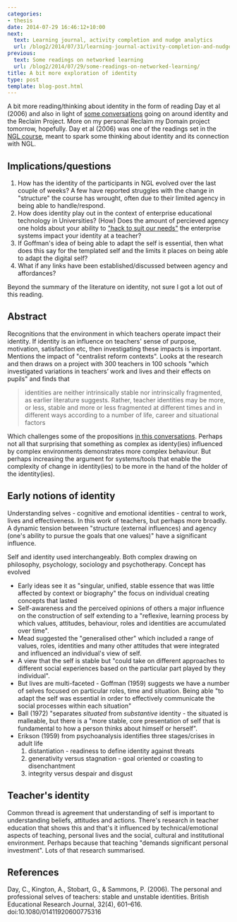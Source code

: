 ```yaml
---
categories:
- thesis
date: 2014-07-29 16:46:12+10:00
next:
  text: Learning journal, activity completion and nudge analytics
  url: /blog2/2014/07/31/learning-journal-activity-completion-and-nudge-analytics/
previous:
  text: Some readings on networked learning
  url: /blog2/2014/07/29/some-readings-on-networked-learning/
title: A bit more exploration of identity
type: post
template: blog-post.html
---
```

A bit more reading/thinking about identity in the form of reading Day et al (2006) and also in light of [some conversations](http://timklapdor.wordpress.com/2014/07/27/reclaim-rethink/) going on around identity and the Reclaim Project. More on my personal Reclaim my Domain project tomorrow, hopefully. Day et al (2006) was one of the readings set in the [NGL course](https://netgl.wordpress.com/2014/07/15/week-1-me-and-networked-and-global-learning-ngl/#readings), meant to spark some thinking about identity and its connection with NGL.

## Implications/questions

1. How has the identity of the participants in NGL evolved over the last couple of weeks? A few have reported struggles with the change in "structure" the course has wrought, often due to their limited agency in being able to handle/respond.
2. How does identity play out in the context of enterprise educational technology in Universities? (How) Does the amount of percieved agency one holds about your ability to ["hack to suit our needs"](http://timklapdor.wordpress.com/2014/07/27/reclaim-rethink/#comment-531) the enterprise systems impact your identity at a teacher?
3. If Goffman's idea of being able to adapt the self is essential, then what does this say for the templated self and the limits it places on being able to adapt the digital self?
4. What if any links have been established/discussed between agency and affordances?

Beyond the summary of the literature on identity, not sure I got a lot out of this reading.

## Abstract

Recognitions that the environment in which teachers operate impact their identity. If identity is an influence on teachers' sense of purpose, motivation, satisfaction etc, then investigating these impacts is important. Mentions the impact of "centralist reform contexts". Looks at the research and then draws on a project with 300 teachers in 100 schools "which investigated variations in teachers’ work and lives and their effects on pupils" and finds that

> identities are neither intrinsically stable nor intrinsically fragmented, as earlier literature suggests. Rather, teacher identities may be more, or less, stable and more or less fragmented at different times and in different ways according to a number of life, career and situational factors

Which challenges some of the propositions [in this conversations](http://timklapdor.wordpress.com/2014/07/27/reclaim-rethink/). Perhaps not all that surprising that something as complex as identy(ies) influenced by complex environments demonstrates more complex behaviour. But perhaps increasing the argument for systems/tools that enable the complexity of change in identity(ies) to be more in the hand of the holder of the identity(ies).

## Early notions of identity

Understanding selves - cognitive and emotional identities - central to work, lives and effectiveness. In this work of teachers, but perhaps more broadly. A dynamic tension between "structure (external influences) and agency (one's ability to pursue the goals that one values)" have a significant influence.

Self and identity used interchangeably. Both complex drawing on philosophy, psychology, sociology and psychotherapy. Concept has evolved

- Early ideas see it as "singular, unified, stable essence that was little affected by context or biography" the focus on individual creating concepts that lasted
- Self-awareness and the perceived opinions of others a major influence on the construction of self extending to a "reflexive, learning process by which values, attitudes, behaviour, roles and identities are accumulated over time".
- Mead suggested the "generalised other" which included a range of values, roles, identities and many other attitudes that were integrated and influenced an individual's view of self.
- A view that the self is stable but "could take on different approaches to different social experiences based on the particular part played by they individual".
- But lives are multi-faceted - Goffman (1959) suggests we have a number of selves focused on particular roles, time and situation. Being able "to adapt the self was essential in order to effectively communicate the social processes within each situation"
- Ball (1972) "separates _situated_ from _substantive_ identity - the situated is malleable, but there is a "more stable, core presentation of self that is fundamental to how a person thinks about himself or herself".
- Erikson (1959) from psychoanalysis identifies three stages/crises in adult life
    1. distantiation - readiness to define identity against threats
    2. generativity versus stagnation - goal oriented or coasting to disenchantment
    3. integrity versus despair and disgust

## Teacher's identity

Common thread is agreement that understanding of self is important to understanding beliefs, attitudes and actions. There's research in teacher education that shows this and that's it influenced by technical/emotional aspects of teaching, personal lives and the social, cultural and institutional environment. Perhaps because that teaching "demands significant personal investment". Lots of that research summarised.

## References

Day, C., Kington, A., Stobart, G., & Sammons, P. (2006). The personal and professional selves of teachers: stable and unstable identities. British Educational Research Journal, 32(4), 601–616. doi:10.1080/01411920600775316